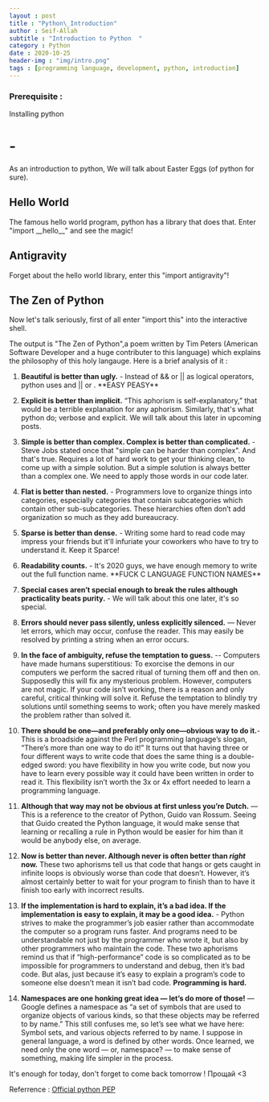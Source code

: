 ```yaml
---
layout : post
title : "Python\_Introduction"
author : Seif-Allah
subtitle : "Introduction to Python  "
category : Python 
date : 2020-10-25
header-img : "img/intro.png"
tags : [programming language, development, python, introduction]
---
```


### Prerequisite :
Installing python

# -
As an introduction to python, We will talk about Easter Eggs (of python for sure).

## Hello World 
The famous hello world program, python has a library that does that. 
Enter "import \_\_hello\_\_" and see the magic! 

## Antigravity 
Forget about the hello world library, enter this "import antigravity"!

## The Zen of Python
Now let's talk seriously, first of all enter "import this" into the interactive shell.

The output is "The Zen of Python",a poem written by Tim Peters (American Software Developer and a huge contributer to this language) which explains the philosophy of this holy langauge. Here is a brief analysis of it : 

1. **Beautiful is better than ugly.** - Instead of && or \|\| as logical operators, python uses and \|\| or . \*\*EASY PEASY\*\* 
2. **Explicit is better than implicit.** “This aphorism is self-explanatory,” that would be a terrible explanation for any aphorism. Similarly, that's what python do; verbose and explicit. We will talk about this later in upcoming posts. 
3. **Simple is better than complex. Complex is better than complicated.** - Steve Jobs stated once that "simple can be harder than complex". And that's true. Requires a lot of hard work to get your thinking clean, to come up with a simple solution. But a simple solution is always better than a complex one. We need to apply those words in our code later.
4. **Flat is better than nested.** - Programmers love to organize things into categories, especially categories that contain subcategories which contain other sub-subcategories. These hierarchies often don’t add organization so much as they add bureaucracy.
5. **Sparse is better than dense.** - Writing some hard to read code may impress your friends but it'll infuriate your coworkers who have to try to understand it. Keep it Sparce!
6. **Readability counts.** - It's 2020 guys, we have enough memory to write out the full function name. \*\*FUCK C LANGUAGE FUNCTION NAMES\*\* 

7. **Special cases aren’t special enough to break the rules although practicality beats purity.** - We will talk about this one later, it's so special.
8. **Errors should never pass silently, unless explicitly silenced.** — Never let errors, which may occur, confuse the reader. This may easily be resolved by printing a string when an error occurs.
9. **In the face of ambiguity, refuse the temptation to guess.** --
Computers have made humans superstitious: To exorcise the demons in our computers we perform the sacred ritual of turning them off and then on. Supposedly this will fix any mysterious problem. However, computers are not magic. If your code isn’t working, there is a reason and only careful, critical thinking will solve it. Refuse the temptation to blindly try solutions until something seems to work; often you have merely masked the problem rather than solved it.
10. **There should be one—and preferably only one—obvious way to do it.**- This is a broadside against the Perl programming language’s slogan, “There’s more than one way to do it!” It turns out that having three or four different ways to write code that does the same thing is a double-edged sword: you have flexibility in how you write code, but now you have to learn every possible way it could have been written in order to read it. This flexibility isn’t worth the 3x or 4x effort needed to learn a programming language.
11. **Although that way may not be obvious at first unless you’re Dutch.** — This is a reference to the creator of Python, Guido van Rossum. Seeing that Guido created the Python language, it would make sense that learning or recalling a rule in Python would be easier for him than it would be anybody else, on average.
12. **Now is better than never. Although never is often better than *right* now.** These two aphorisms tell us that code that hangs or gets caught in infinite loops is obviously worse than code that doesn’t. However, it’s almost certainly better to wait for your program to finish than to have it finish too early with incorrect results.
13. **If the implementation is hard to explain, it’s a bad idea. If the implementation is easy to explain, it may be a good idea.** - Python strives to make the programmer’s job easier rather than accommodate the computer so a program runs faster. And programs need to be understandable not just by the programmer who wrote it, but also by other programmers who maintain the code. These two aphorisms remind us that if “high-performance” code is so complicated as to be impossible for programmers to understand and debug, then it’s bad code. But alas, just because it’s easy to explain a program’s code to someone else doesn’t mean it isn’t bad code. **Programming is hard.**
14. **Namespaces are one honking great idea — let’s do more of those!** — Google defines a namespace as “a set of symbols that are used to organize objects of various kinds, so that these objects may be referred to by name.” This still confuses me, so let’s see what we have here: Symbol sets, and various objects referred to by name. I suppose in general language, a word is defined by other words. Once learned, we need only the one word — or, namespace? — to make sense of something, making life simpler in the process.

 It's enough for today, don't forget to come back tomorrow ! Прощай <3


Referrence :  [Official python PEP][1]

[1]: http://www.python.org/dev/peps/pep-0020/       "Official python PEP"




